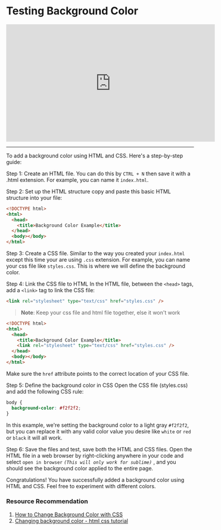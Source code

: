# Testing Background Color

<iframe width="560" height="315" src="https://www.youtube-nocookie.com/embed/kHUv8RAXsW4" title="YouTube video player" frameborder="0" allow="accelerometer; autoplay; clipboard-write; encrypted-media; gyroscope; picture-in-picture; web-share" allowfullscreen></iframe>

---

To add a background color using HTML and CSS. Here's a step-by-step guide:

Step 1: Create an HTML file. You can do this by `CTRL + N` then save it with a .html extension. For example, you can name it `index.html`.

Step 2: Set up the HTML structure copy and paste this basic HTML structure into your file:

```html
<!DOCTYPE html>
<html>
  <head>
    <title>Background Color Example</title>
  </head>
  <body></body>
</html>
```

Step 3: Create a CSS file. Similar to the way you created your `index.html` except this time your are using `.css` extension. For example, you can name your css file like `styles.css`. This is where we will define the background color.

Step 4: Link the CSS file to HTML
In the HTML file, between the `<head>` tags, add a `<link>` tag to link the CSS file:

```html
<link rel="stylesheet" type="text/css" href="styles.css" />
```

> **Note**: Keep your css file and html file together, else it won't work

```html
<!DOCTYPE html>
<html>
  <head>
    <title>Background Color Example</title>
    <link rel="stylesheet" type="text/css" href="styles.css" />
  </head>
  <body></body>
</html>
```

Make sure the `href` attribute points to the correct location of your CSS file.

Step 5: Define the background color in CSS
Open the CSS file (styles.css) and add the following CSS rule:

```css
body {
  background-color: #f2f2f2;
}
```

In this example, we're setting the background color to a light gray `#f2f2f2`, but you can replace it with any valid color value you desire like `white` or `red` or `black` it will all work.

Step 6: Save the files and test, save both the HTML and CSS files. Open the HTML file in a web browser by right-clicking anywhere in your code and select `open in browser` _`(This will only work for sublime)`_ , and you should see the background color applied to the entire page.

Congratulations! You have successfully added a background color using HTML and CSS. Feel free to experiment with different colors.

### Resource Recommendation

1. <a href="https://youtu.be/s4mVpceYS7Y" target="_blank">How to Change Background Color with CSS</a>
2. <a href="https://youtu.be/5Vwa4KUZHq4" target="_blank">Changing background color - html css tutorial</a>
